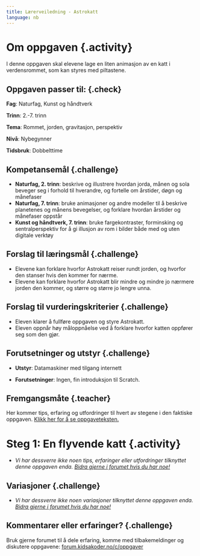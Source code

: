 ```yaml
---
title: Lærerveiledning - Astrokatt
language: nb
---
```


# Om oppgaven {.activity}
I denne oppgaven skal elevene lage en liten animasjon av en katt i verdensrommet, som kan styres med piltastene.


## Oppgaven passer til: {.check}
 __Fag__: Naturfag, Kunst og håndtverk

__Trinn__: 2.-7. trinn

__Tema__: Rommet, jorden, gravitasjon, perspektiv

__Nivå__: Nybegynner

__Tidsbruk__: Dobbelttime

##


## Kompetansemål {.challenge}

+ __Naturfag, 2. trinn__: beskrive og illustrere hvordan jorda, månen og sola beveger seg i forhold til hverandre, og fortelle om årstider, døgn og månefaser
+ __Naturfag, 7. trinn__: bruke animasjoner og andre modeller til å beskrive planetenes og månens bevegelser, og forklare hvordan årstider og månefaser oppstår
+ __Kunst og håndtverk, 7. trinn__: bruke fargekontraster, forminsking og sentralperspektiv for å gi illusjon av rom i bilder både med og uten digitale verktøy

##


## Forslag til læringsmål {.challenge}

+ Elevene kan forklare hvorfor Astrokatt reiser rundt jorden, og hvorfor den stanser hvis den kommer for nærme.
+ Elevene kan forklare hvorfor Astrokatt blir mindre og mindre jo nærmere jorden den kommer, og større og større jo lengre unna.

##


## Forslag til vurderingskriterier {.challenge}

+ Eleven klarer å fullføre oppgaven og styre Astrokatt.
+ Eleven oppnår høy måloppnåelse ved å forklare hvorfor katten oppfører seg som den gjør.
##


## Forutsetninger og utstyr {.challenge}

+ __Utstyr__: Datamaskiner med tilgang internett

+ __Forutsetninger__: Ingen, fin introduksjon til Scratch.

##

## Fremgangsmåte {.teacher}
Her kommer tips, erfaring og utfordringer til hvert av stegene i den faktiske oppgaven. <a href="http://oppgaver.kidsakoder.no/scratch/astrokatt/astrokatt.html" target="_blank_">Klikk her for å se oppgaveteksten.</a>

# Steg 1: En flyvende katt {.activity}
+ _Vi har dessverre ikke noen tips, erfaringer eller utfordringer tilknyttet denne oppgaven enda. [Bidra gjerne i forumet hvis du har noe!](https://forum.kidsakoder.no/c/oppgaver)_


## Variasjoner {.challenge}
+ _Vi har dessverre ikke noen variasjoner tilknyttet denne oppgaven enda. [Bidra gjerne i forumet hvis du har noe!](https://forum.kidsakoder.no/c/oppgaver)_

##


## Kommentarer eller erfaringer? {.challenge}
Bruk gjerne forumet til å dele erfaring, komme med tilbakemeldinger og diskutere oppgavene: [forum.kidsakoder.no/c/oppgaver](https://forum.kidsakoder.no/c/oppgaver)
##
